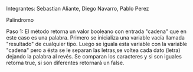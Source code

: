 Integrantes: Sebastian Aliante, Diego Navarro, Pablo Perez

Palindromo 

Paso 1:
El método retorna un valor booleano con entrada "cadena" que 
en este caso es una palabra.
Primero se inicializa una variable vacía llamada "resultado" de
cualquier tipo.
Luego se iguala esta variable con la variable "cadena" pero a ésta
se le separan las letras,se voltea cada dato (letra) dejando la 
palabra al revés.
Se comparan los caracteres y si son iguales retorna true, si son 
diferentes retornará un false.

